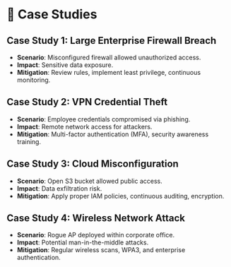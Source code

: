 # 📄 Case Studies

## Case Study 1: Large Enterprise Firewall Breach
- **Scenario**: Misconfigured firewall allowed unauthorized access.
- **Impact**: Sensitive data exposure.
- **Mitigation**: Review rules, implement least privilege, continuous monitoring.

## Case Study 2: VPN Credential Theft
- **Scenario**: Employee credentials compromised via phishing.
- **Impact**: Remote network access for attackers.
- **Mitigation**: Multi-factor authentication (MFA), security awareness training.

## Case Study 3: Cloud Misconfiguration
- **Scenario**: Open S3 bucket allowed public access.
- **Impact**: Data exfiltration risk.
- **Mitigation**: Apply proper IAM policies, continuous auditing, encryption.

## Case Study 4: Wireless Network Attack
- **Scenario**: Rogue AP deployed within corporate office.
- **Impact**: Potential man-in-the-middle attacks.
- **Mitigation**: Regular wireless scans, WPA3, and enterprise authentication.

